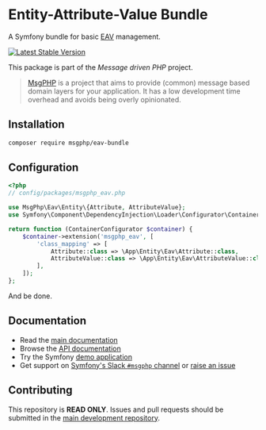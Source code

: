 # Entity-Attribute-Value Bundle

A Symfony bundle for basic [EAV](https://en.wikipedia.org/wiki/Entity%E2%80%93attribute%E2%80%93value_model) management.

[![Latest Stable Version](https://poser.pugx.org/msgphp/eav-bundle/v/stable)](https://packagist.org/packages/msgphp/eav-bundle)

This package is part of the _Message driven PHP_ project.

> [MsgPHP](https://msgphp.github.io/) is a project that aims to provide (common) message based domain layers for your application. It has a low development time overhead and avoids being overly opinionated.

## Installation

```bash
composer require msgphp/eav-bundle
```

## Configuration

```php
<?php
// config/packages/msgphp_eav.php

use MsgPhp\Eav\Entity\{Attribute, AttributeValue};
use Symfony\Component\DependencyInjection\Loader\Configurator\ContainerConfigurator;

return function (ContainerConfigurator $container) {
    $container->extension('msgphp_eav', [
        'class_mapping' => [
            Attribute::class => \App\Entity\Eav\Attribute::class,
            AttributeValue::class => \App\Entity\Eav\AttributeValue::class,
        ],
    ]);
};
```

And be done.

## Documentation

- Read the [main documentation](https://msgphp.github.io/docs/)
- Browse the [API documentation](https://msgphp.github.io/api/MsgPhp/EavBundle.html)
- Try the Symfony [demo application](https://github.com/msgphp/symfony-demo-app)
- Get support on [Symfony's Slack `#msgphp` channel](https://symfony.com/slack-invite) or [raise an issue](https://github.com/msgphp/msgphp/issues/new)

## Contributing

This repository is **READ ONLY**. Issues and pull requests should be submitted in the
[main development repository](https://github.com/msgphp/msgphp).
